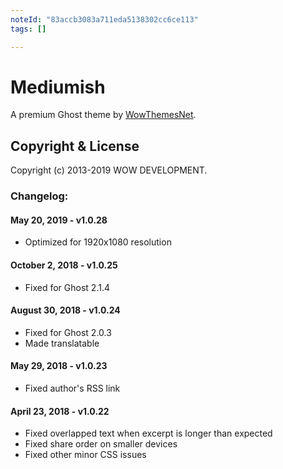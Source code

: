 ```yaml
---
noteId: "83accb3083a711eda5138302cc6ce113"
tags: []

---
```


# Mediumish

A premium Ghost theme by [WowThemesNet](https://www.wowthemes.net/themes/category/ghost/).

## Copyright & License

Copyright (c) 2013-2019 WOW DEVELOPMENT.

### Changelog:

#### May 20, 2019 - v1.0.28
- Optimized for 1920x1080 resolution

#### October 2, 2018 - v1.0.25
- Fixed for Ghost 2.1.4

#### August 30, 2018 - v1.0.24
- Fixed for Ghost 2.0.3
- Made translatable

#### May 29, 2018 - v1.0.23 
- Fixed author's RSS link

#### April 23, 2018 - v1.0.22 
- Fixed overlapped text when excerpt is longer than expected
- Fixed share order on smaller devices
- Fixed other minor CSS issues
